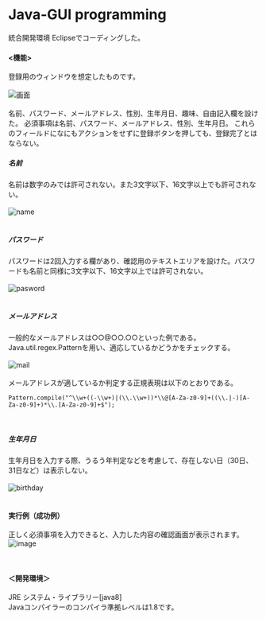# Java-GUI programming

統合開発環境 Eclipseでコーディングした。
#### <機能>
登録用のウィンドウを想定したものです。<br><br>
![画面](https://user-images.githubusercontent.com/106609749/171466418-a62f2687-5387-47a9-bd3e-f3fcb8ed98e6.png)
<br><br>
名前、パスワード、メールアドレス、性別、生年月日、趣味、自由記入欄を設けた。
必須事項は名前、パスワード、メールアドレス、性別、生年月日。
これらのフィールドになにもアクションをせずに登録ボタンを押しても、登録完了とはならない。

##### 名前
名前は数字のみでは許可されない。また3文字以下、16文字以上でも許可されない。<br><br>
![name](https://user-images.githubusercontent.com/106609749/171468195-8ff0a9ee-e1fc-49f4-8df4-ade8dfbde270.png)
<br><br>
##### パスワード
パスワードは2回入力する欄があり、確認用のテキストエリアを設けた。パスワードも名前と同様に3文字以下、16文字以上では許可されない。<br><br>
![pasword](https://user-images.githubusercontent.com/106609749/171468455-49de6569-fc07-44b2-83b0-244d5bce40e8.png)
<br><br>
##### メールアドレス
一般的なメールアドレスは○○@○○.○○といった例である。
Java.util.regex.Patternを用い、適応しているかどうかをチェックする。<br><br>
![mail](https://user-images.githubusercontent.com/106609749/171469147-3c99a060-0448-4024-ab95-61a250da5a3b.png)
<br><br>
メールアドレスが適しているか判定する正規表現は以下のとおりである。
```
Pattern.compile("^\\w+((-\\w+)|(\\.\\w+))*\\@[A-Za-z0-9]+((\\.|-)[A-Za-z0-9]+)*\\.[A-Za-z0-9]+$");
```
<br>

##### 生年月日
生年月日を入力する際、うるう年判定などを考慮して、存在しない日（30日、31日など）は表示しない。<br><br>
![birthday](https://user-images.githubusercontent.com/106609749/171471999-bd1b61c3-4c94-4e53-be65-d73531395c4d.png)
<br><br>
#### 実行例（成功例）
正しく必須事項を入力できると、入力した内容の確認画面が表示されます。
![image](https://user-images.githubusercontent.com/106609749/171476769-cf7d0e99-931e-4d4c-83de-878806f61e3a.png)

<br>

#### ＜開発環境＞
JRE システム・ライブラリー[java8]<br>
Javaコンパイラーのコンパイラ準拠レベルは1.8です。

